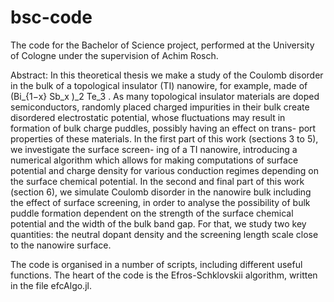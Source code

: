 # bsc-code
The code for the Bachelor of Science project, performed at the University of Cologne under the supervision of Achim Rosch.

Abstract:
In this theoretical thesis we make a study of the Coulomb disorder in the bulk of a
topological insulator (TI) nanowire, for example, made of (Bi_{1−x} Sb_x )_2 Te_3 . As many
topological insulator materials are doped semiconductors, randomly placed charged
impurities in their bulk create disordered electrostatic potential, whose fluctuations
may result in formation of bulk charge puddles, possibly having an effect on trans-
port properties of these materials.
In the first part of this work (sections 3 to 5), we investigate the surface screen-
ing of a TI nanowire, introducing a numerical algorithm which allows for making
computations of surface potential and charge density for various conduction regimes
depending on the surface chemical potential.
In the second and final part of this work (section 6), we simulate Coulomb disorder
in the nanowire bulk including the effect of surface screening, in order to analyse
the possibility of bulk puddle formation dependent on the strength of the surface
chemical potential and the width of the bulk band gap. For that, we study two key
quantities: the neutral dopant density and the screening length scale close to the
nanowire surface.


The code is organised in a number of scripts, including different useful functions. The heart of the code is the Efros-Schklovskii algorithm, written in the file efcAlgo.jl.
